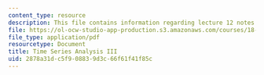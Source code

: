 ```yaml
---
content_type: resource
description: This file contains information regarding lecture 12 notes.
file: https://ol-ocw-studio-app-production.s3.amazonaws.com/courses/18-s096-topics-in-mathematics-with-applications-in-finance-fall-2013/2878a31dc5f908839d3c66f61f41f85c_MIT18_S096F13_lecnote12.pdf
file_type: application/pdf
resourcetype: Document
title: Time Series Analysis III
uid: 2878a31d-c5f9-0883-9d3c-66f61f41f85c
---
```

